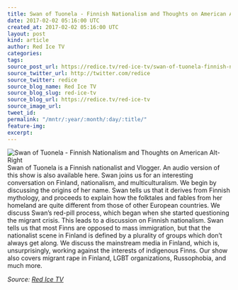 ```yaml
---
title: Swan of Tuonela - Finnish Nationalism and Thoughts on American Alt-Right
date: 2017-02-02 05:16:00 UTC
created_at: 2017-02-02 05:16:00 UTC
layout: post
kind: article
author: Red Ice TV
categories: 
tags: 
source_post_url: https://redice.tv/red-ice-tv/swan-of-tuonela-finnish-nationalism-and-thoughts-on-american-alt-right
source_twitter_url: http://twitter.com/redice
source_twitter: redice
source_blog_name: Red Ice TV
source_blog_slug: red-ice-tv
source_blog_url: https://redice.tv/red-ice-tv
source_image_url: 
tweet_id: 
permalink: "/mntr/:year/:month/:day/:title/"
feature-img: 
excerpt: 
---
```

<img align="left" alt="Swan of Tuonela - Finnish Nationalism and Thoughts on American Alt-Right" src="https://rdice.net/a/c/t/17/R314-170201-swanoftuonela.9cd7b47f.jpg"> Swan of Tuonela is a Finnish nationalist and Vlogger.
An audio version of this show is also available here.
Swan joins us for an interesting conversation on Finland, nationalism, and multiculturalism. We begin by discussing the origins of her name. Swan tells us that it derives from Finnish mythology, and proceeds to explain how the folktales and fables from her homeland are quite different from those of other European countries. We discuss Swan’s red-pill process, which began when she started questioning the migrant crisis. This leads to a discussion on Finnish nationalism. Swan tells us that most Finns are opposed to mass immigration, but that the nationalist scene in Finland is defined by a plurality of groups which don’t always get along. We discuss the mainstream media in Finland, which is, unsurprisingly, working against the interests of indigenous Finns. Our show also covers migrant rape in Finland, LGBT organizations, Russophobia, and much more.<div class="">
    <i>Source: <a href="https://redice.tv/red-ice-tv">Red Ice TV</a></i>
</div>
